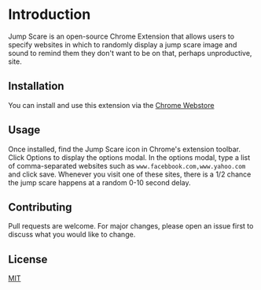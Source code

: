 # Introduction

Jump Scare is an open-source Chrome Extension that allows users to specify websites in which to randomly display a jump scare image and sound to remind them they don't want to be on that, perhaps unproductive, site.

## Installation

You can install and use this extension via the [Chrome Webstore](https://chrome.google.com/webstore?hl=en)

## Usage

Once installed, find the Jump Scare icon in Chrome's extension toolbar. Click Options to display the options modal. In the options modal, type a list of comma-separated websites such as `www.facebbook.com,www.yahoo.com` and click save. Whenever you visit one of these sites, there is a 1/2 chance the jump scare happens at a random 0-10 second delay.

## Contributing
Pull requests are welcome. For major changes, please open an issue first to discuss what you would like to change.

## License
[MIT](https://choosealicense.com/licenses/mit/)
